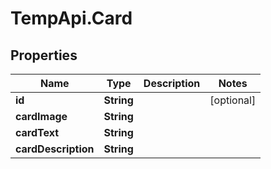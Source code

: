 # TempApi.Card

## Properties

Name | Type | Description | Notes
------------ | ------------- | ------------- | -------------
**id** | **String** |  | [optional] 
**cardImage** | **String** |  | 
**cardText** | **String** |  | 
**cardDescription** | **String** |  | 


